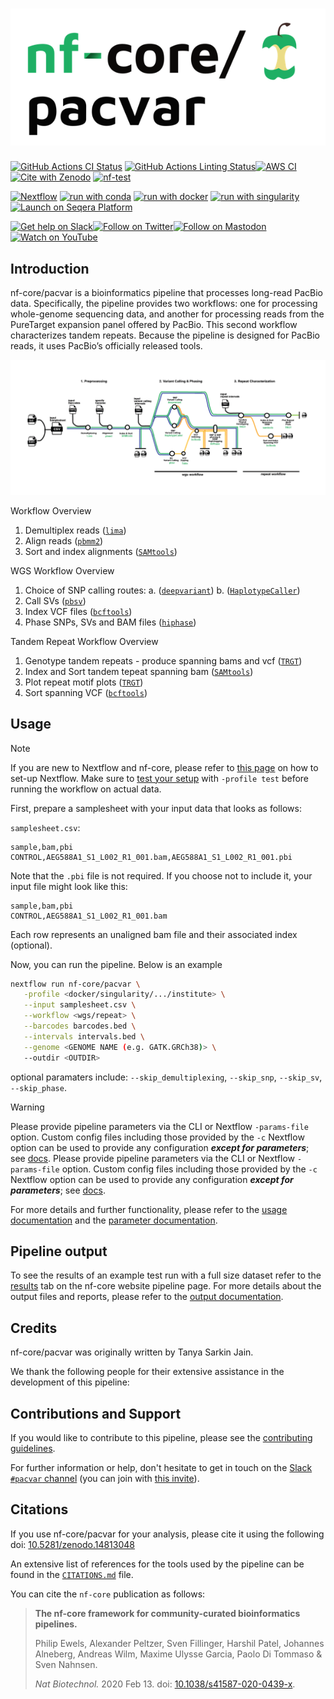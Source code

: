 <h1>
  <picture>
    <source media="(prefers-color-scheme: dark)" srcset="docs/images/nf-core-pacvar_logo_dark.png">
    <img alt="nf-core/pacvar" src="docs/images/nf-core-pacvar_logo_light.png">
  </picture>
</h1>

[![GitHub Actions CI Status](https://github.com/nf-core/pacvar/actions/workflows/ci.yml/badge.svg)](https://github.com/nf-core/pacvar/actions/workflows/ci.yml)
[![GitHub Actions Linting Status](https://github.com/nf-core/pacvar/actions/workflows/linting.yml/badge.svg)](https://github.com/nf-core/pacvar/actions/workflows/linting.yml)[![AWS CI](https://img.shields.io/badge/CI%20tests-full%20size-FF9900?labelColor=000000&logo=Amazon%20AWS)](https://nf-co.re/pacvar/results)[![Cite with Zenodo](http://img.shields.io/badge/DOI-10.5281/zenodo.14813048-1073c8?labelColor=000000)](https://doi.org/10.5281/zenodo.14813048)
[![nf-test](https://img.shields.io/badge/unit_tests-nf--test-337ab7.svg)](https://www.nf-test.com)

[![Nextflow](https://img.shields.io/badge/nextflow%20DSL2-%E2%89%A524.04.2-23aa62.svg)](https://www.nextflow.io/)
[![run with conda](http://img.shields.io/badge/run%20with-conda-3EB049?labelColor=000000&logo=anaconda)](https://docs.conda.io/en/latest/)
[![run with docker](https://img.shields.io/badge/run%20with-docker-0db7ed?labelColor=000000&logo=docker)](https://www.docker.com/)
[![run with singularity](https://img.shields.io/badge/run%20with-singularity-1d355c.svg?labelColor=000000)](https://sylabs.io/docs/)
[![Launch on Seqera Platform](https://img.shields.io/badge/Launch%20%F0%9F%9A%80-Seqera%20Platform-%234256e7)](https://cloud.seqera.io/launch?pipeline=https://github.com/nf-core/pacvar)

[![Get help on Slack](http://img.shields.io/badge/slack-nf--core%20%23pacvar-4A154B?labelColor=000000&logo=slack)](https://nfcore.slack.com/channels/pacvar)[![Follow on Twitter](http://img.shields.io/badge/twitter-%40nf__core-1DA1F2?labelColor=000000&logo=twitter)](https://twitter.com/nf_core)[![Follow on Mastodon](https://img.shields.io/badge/mastodon-nf__core-6364ff?labelColor=FFFFFF&logo=mastodon)](https://mstdn.science/@nf_core)[![Watch on YouTube](http://img.shields.io/badge/youtube-nf--core-FF0000?labelColor=000000&logo=youtube)](https://www.youtube.com/c/nf-core)

## Introduction

nf-core/pacvar is a bioinformatics pipeline that processes long-read PacBio data. Specifically, the pipeline provides two workflows: one for processing whole-genome sequencing data, and another for processing reads from the PureTarget expansion panel offered by PacBio. This second workflow characterizes tandem repeats. Because the pipeline is designed for PacBio reads, it uses PacBio’s officially released tools.

![nf-core/pacvar metro map](docs/images/pacvar_white_background.png)

Workflow Overview

1. Demultiplex reads ([`lima`](https://lima.how))
2. Align reads ([`pbmm2`](https://github.com/PacificBiosciences/pbmm2))
3. Sort and index alignments ([`SAMtools`](https://sourceforge.net/projects/samtools/files/samtools/))

WGS Workflow Overview

1. Choice of SNP calling routes:
   a. ([`deepvariant`](https://github.com/google/deepvariant))
   b. ([`HaplotypeCaller`](https://gatk.broadinstitute.org/hc/en-us/articles/360037225632-HaplotypeCaller))
2. Call SVs ([`pbsv`](https://github.com/PacificBiosciences/pbsv))
3. Index VCF files ([`bcftools`](https://samtools.github.io/bcftools/bcftools.html))
4. Phase SNPs, SVs and BAM files ([`hiphase`](https://github.com/PacificBiosciences/HiPhase))

Tandem Repeat Workflow Overview

1. Genotype tandem repeats - produce spanning bams and vcf ([`TRGT`](https://github.com/PacificBiosciences/trgt))
2. Index and Sort tandem tepeat spanning bam ([`SAMtools`](https://sourceforge.net/projects/samtools/files/samtools/))
3. Plot repeat motif plots ([`TRGT`](https://github.com/PacificBiosciences/trgt))
4. Sort spanning VCF ([`bcftools`](https://samtools.github.io/bcftools/bcftools.html))

## Usage

> [!NOTE]
> If you are new to Nextflow and nf-core, please refer to [this page](https://nf-co.re/docs/usage/installation) on how to set-up Nextflow. Make sure to [test your setup](https://nf-co.re/docs/usage/introduction#how-to-run-a-pipeline) with `-profile test` before running the workflow on actual data.

First, prepare a samplesheet with your input data that looks as follows:

`samplesheet.csv`:

```csv
sample,bam,pbi
CONTROL,AEG588A1_S1_L002_R1_001.bam,AEG588A1_S1_L002_R1_001.pbi
```

Note that the `.pbi` file is not required. If you choose not to include it, your input file might look like this:

```csv
sample,bam,pbi
CONTROL,AEG588A1_S1_L002_R1_001.bam
```

Each row represents an unaligned bam file and their associated index (optional).

Now, you can run the pipeline. Below is an example

```bash
nextflow run nf-core/pacvar \
   -profile <docker/singularity/.../institute> \
   --input samplesheet.csv \
   --workflow <wgs/repeat> \
   --barcodes barcodes.bed \
   --intervals intervals.bed \
   --genome <GENOME NAME (e.g. GATK.GRCh38)> \
   --outdir <OUTDIR>
```

optional paramaters include: `--skip_demultiplexing`, `--skip_snp`, `--skip_sv`, `--skip_phase`.

> [!WARNING]
> Please provide pipeline parameters via the CLI or Nextflow `-params-file` option. Custom config files including those provided by the `-c` Nextflow option can be used to provide any configuration _**except for parameters**_; see [docs](https://nf-co.re/docs/usage/getting_started/configuration#custom-configuration-files).
> Please provide pipeline parameters via the CLI or Nextflow `-params-file` option. Custom config files including those provided by the `-c` Nextflow option can be used to provide any configuration _**except for parameters**_; see [docs](https://nf-co.re/docs/usage/getting_started/configuration#custom-configuration-files).

For more details and further functionality, please refer to the [usage documentation](https://nf-co.re/pacvar/usage) and the [parameter documentation](https://nf-co.re/pacvar/parameters).

## Pipeline output

To see the results of an example test run with a full size dataset refer to the [results](https://nf-co.re/pacvar/results) tab on the nf-core website pipeline page.
For more details about the output files and reports, please refer to the
[output documentation](https://nf-co.re/pacvar/output).

## Credits

nf-core/pacvar was originally written by Tanya Sarkin Jain.

We thank the following people for their extensive assistance in the development of this pipeline:

## Contributions and Support

If you would like to contribute to this pipeline, please see the [contributing guidelines](.github/CONTRIBUTING.md).

For further information or help, don't hesitate to get in touch on the [Slack `#pacvar` channel](https://nfcore.slack.com/channels/pacvar) (you can join with [this invite](https://nf-co.re/join/slack)).

## Citations

If you use nf-core/pacvar for your analysis, please cite it using the following doi: [10.5281/zenodo.14813048](https://doi.org/10.5281/zenodo.14813048)

An extensive list of references for the tools used by the pipeline can be found in the [`CITATIONS.md`](CITATIONS.md) file.

You can cite the `nf-core` publication as follows:

> **The nf-core framework for community-curated bioinformatics pipelines.**
>
> Philip Ewels, Alexander Peltzer, Sven Fillinger, Harshil Patel, Johannes Alneberg, Andreas Wilm, Maxime Ulysse Garcia, Paolo Di Tommaso & Sven Nahnsen.
>
> _Nat Biotechnol._ 2020 Feb 13. doi: [10.1038/s41587-020-0439-x](https://dx.doi.org/10.1038/s41587-020-0439-x).

